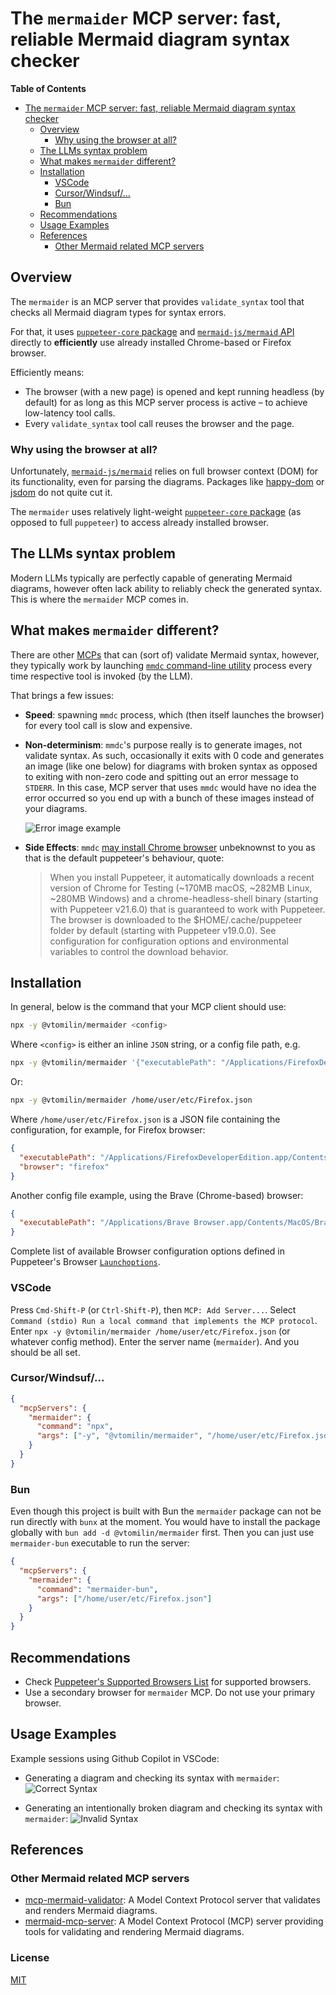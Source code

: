 # The `mermaider` MCP server: fast, reliable Mermaid diagram syntax checker

<!-- markdown-toc start - Don't edit this section. Run M-x markdown-toc-refresh-toc -->
**Table of Contents**

- [The `mermaider` MCP server: fast, reliable Mermaid diagram syntax checker](#the-mermaider-mcp-server-fast-reliable-mermaid-diagram-syntax-checker)
  - [Overview](#overview)
    - [Why using the browser at all?](#why-using-the-browser-at-all)
  - [The LLMs syntax problem](#the-llms-syntax-problem)
  - [What makes `mermaider` different?](#what-makes-mermaider-different)
  - [Installation](#installation)
    - [VSCode](#vscode)
    - [Cursor/Windsuf/...](#cursorwindsuf)
    - [Bun](#bun)
  - [Recommendations](#recommendations)
  - [Usage Examples](#usage-examples)
  - [References](#references)
    - [Other Mermaid related MCP servers](#other-mermaid-related-mcp-servers)

<!-- markdown-toc end -->

## Overview

The `mermaider` is an MCP server that provides `validate_syntax` tool that checks all Mermaid diagram types for syntax errors.

For that, it uses [`puppeteer-core` package][2] and [`mermaid-js/mermaid` API][3] directly to **efficiently** use already installed Chrome-based or Firefox browser.

Efficiently means:

- The browser (with a new page) is opened and kept running headless (by default) for as long as this MCP server process is active – to achieve low-latency tool calls.
- Every `validate_syntax` tool call reuses the browser and the page.

### Why using the browser at all?

Unfortunately, [`mermaid-js/mermaid`][3] relies on full browser context (DOM) for its functionality, even for parsing the diagrams. Packages like [happy-dom][4] or [jsdom][5] do not quite cut it.

The `mermaider` uses relatively light-weight [`puppeteer-core` package][2] (as opposed to full `puppeteer`) to access already installed browser.

## The LLMs syntax problem

Modern LLMs typically are perfectly capable of generating Mermaid diagrams, however often lack ability to reliably check the generated syntax. This is where the `mermaider` MCP comes in.

## What makes `mermaider` different?

There are other [MCPs](#other-mermaid-related-mcp-servers) that can (sort of) validate Mermaid syntax, however, they typically work by launching [`mmdc` command-line utility][1] process every time respective tool is invoked (by the LLM).

That brings a few issues:

- **Speed**: spawning `mmdc` process, which (then itself launches the browser) for every tool call is slow and expensive.
- **Non-determinism**: `mmdc`'s purpose really is to generate images, not validate syntax. As such, occasionally it exits with 0 code and generates an image (like one below) for diagrams with broken syntax as opposed to exiting with non-zero code and spitting out an error message to `STDERR`. In this case, MCP server that uses `mmdc` would have no idea the error occurred so you end up with a bunch of these images instead of your diagrams.

  ![Error image example](assets/error.png)
- **Side Effects**: `mmdc` [may install Chrome browser](https://pptr.dev/guides/installation) unbeknownst to you as that is the default puppeteer's behaviour, quote:

  >When you install Puppeteer, it automatically downloads a recent version of Chrome for Testing (~170MB macOS, ~282MB Linux, ~280MB Windows) and a chrome-headless-shell binary (starting with Puppeteer v21.6.0) that is guaranteed to work with Puppeteer. The browser is downloaded to the $HOME/.cache/puppeteer folder by default (starting with Puppeteer v19.0.0). See configuration for configuration options and environmental variables to control the download behavior.

## Installation

In general, below is the command that your MCP client should use:

```bash
npx -y @vtomilin/mermaider <config>
```

Where `<config>` is either an inline `JSON` string, or a config file path, e.g.

```bash
npx -y @vtomilin/mermaider '{"executablePath": "/Applications/FirefoxDeveloperEdition.app/Contents/MacOS/firefox", "browser": "firefox"}'
```

Or:

```bash
npx -y @vtomilin/mermaider /home/user/etc/Firefox.json
```

Where `/home/user/etc/Firefox.json` is a JSON file containing the configuration, for example, for Firefox browser:

```json
{
  "executablePath": "/Applications/FirefoxDeveloperEdition.app/Contents/MacOS/firefox",
  "browser": "firefox"
}
```

Another config file example, using the Brave (Chrome-based) browser:

```json
{
  "executablePath": "/Applications/Brave Browser.app/Contents/MacOS/Brave Browser"
}

```

Complete list of available Browser configuration options defined in Puppeteer's Browser [`Launchoptions`](https://pptr.dev/api/puppeteer.launchoptions).

### VSCode

Press `Cmd-Shift-P` (or `Ctrl-Shift-P`), then `MCP: Add Server...`. Select `Command (stdio) Run a local command that implements the MCP protocol`. Enter `npx -y @vtomilin/mermaider /home/user/etc/Firefox.json` (or whatever config method). Enter the server name (`mermaider`). And you should be all set.

### Cursor/Windsuf/...

```json
{
  "mcpServers": {
    "mermaider": {
      "command": "npx",
      "args": ["-y", "@vtomilin/mermaider", "/home/user/etc/Firefox.json"]
    }
  }
}
```

### Bun

Even though this project is built with Bun the `mermaider` package can not be run directly with `bunx` at the moment. You would have to install the package globally with `bun add -d @vtomilin/mermaider` first. Then you can just use `mermaider-bun` executable to run the server:

```json
{
  "mcpServers": {
    "mermaider": {
      "command": "mermaider-bun",
      "args": ["/home/user/etc/Firefox.json"]
    }
  }
}
```

## Recommendations

- Check [Puppeteer's Supported Browsers List](https://pptr.dev/supported-browsers) for supported browsers.
- Use a secondary browser for `mermaider` MCP. Do not use your primary browser.

## Usage Examples

Example sessions using Github Copilot in VSCode:

- Generating a diagram and checking its syntax with `mermaider`:
  ![Correct Syntax](assets/use-sample.png)

- Generating an intentionally broken diagram and checking its syntax with `mermaider`:
![Invalid Syntax](assets/sample-error.png)

## References

### Other Mermaid related MCP servers

- [mcp-mermaid-validator](https://github.com/rtuin/mcp-mermaid-validator): A Model Context Protocol server that validates and renders Mermaid diagrams.
- [mermaid-mcp-server](https://github.com/abekdwight/mermaid-mcp-server): A Model Context Protocol (MCP) server providing tools for validating and rendering Mermaid diagrams.

[1]: <https://github.com/mermaid-js/mermaid-cli> "Mermaid `@mermaid-js/cli` package"
[2]: <https://github.com/puppeteer/puppeteer> "Puppeteer package"
[3]: <https://github.com/mermaid-js/mermaid> "mermaid-js/mermaid API package"
[4]: <https://github.com/capricorn86/happy-dom> "happy-dom"
[5]: <https://github.com/jsdom/jsdom> "jsdom"

### License

[MIT](LICENSE)
